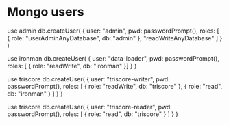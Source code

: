 # Mongo users

use admin
db.createUser(
  {
    user: "admin",
    pwd: passwordPrompt(),
    roles: [ { role: "userAdminAnyDatabase", db: "admin" }, "readWriteAnyDatabase" ]
  }
)

use ironman
db.createUser(
  {
    user: "data-loader",
    pwd:  passwordPrompt(),
    roles: [ { role: "readWrite", db: "ironman" }]
  }
)

use triscore
db.createUser(
  {
    user: "triscore-writer",
    pwd:  passwordPrompt(),
    roles: [ { role: "readWrite", db: "triscore" }, { role: "read", db: "ironman" } ]
  }
)

use triscore
db.createUser(
  {
    user: "triscore-reader",
    pwd:  passwordPrompt(),
    roles: [ { role: "read", db: "triscore" } ]
  }
)
